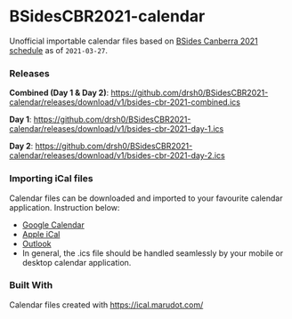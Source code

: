 # BSidesCBR2021-calendar

Unofficial importable calendar files based on [BSides Canberra 2021 schedule](https://www.bsidesau.com.au/schedule.html) as of `2021-03-27`.

### Releases

**Combined (Day 1 & Day 2)**: https://github.com/drsh0/BSidesCBR2021-calendar/releases/download/v1/bsides-cbr-2021-combined.ics

**Day 1**: https://github.com/drsh0/BSidesCBR2021-calendar/releases/download/v1/bsides-cbr-2021-day-1.ics

**Day 2**: https://github.com/drsh0/BSidesCBR2021-calendar/releases/download/v1/bsides-cbr-2021-day-2.ics

### Importing iCal files
Calendar files can be downloaded and imported to your favourite calendar application. Instruction below:
* [Google Calendar](https://support.google.com/calendar/answer/37118?co=GENIE.Platform%3DDesktop&hl=en)
* [Apple iCal](https://support.apple.com/en-au/guide/calendar/icl1023/mac)
* [Outlook](https://support.microsoft.com/en-us/office/import-or-subscribe-to-a-calendar-in-outlook-com-cff1429c-5af6-41ec-a5b4-74f2c278e98c)
* In general, the .ics file should be handled seamlessly by your mobile or desktop calendar application.


### Built With
Calendar files created with https://ical.marudot.com/
